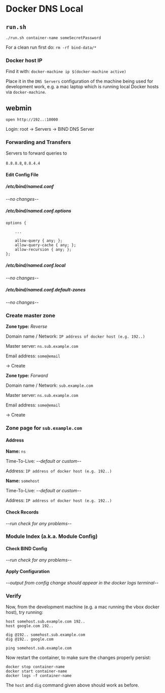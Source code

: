 # Docker DNS Local

## `run.sh`

`./run.sh container-name someSecretPassword`

For a clean run first do: `rm -rf bind-data/*`

### Docker host IP

Find it with: `docker-machine ip $(docker-machine active)`

Place it in the `DNS Servers` configuration of the machine being used for development work, e.g. a mac laptop which is running local Docker hosts via `docker-machine`.

## webmin

`open http://192..:10000`

Login: root
-> Servers
-> BIND DNS Server

### Forwarding and Transfers

Servers to forward queries to

`8.8.8.8`, `8.8.4.4`

#### Edit Config File

##### /etc/bind/named.conf

*--no changes--*

##### /etc/bind/named.conf.options

```
options {

    ...

    allow-query { any; };
    allow-query-cache { any; };
    allow-recursion { any; };
};
```

##### /etc/bind/named.conf.local

*--no changes--*

##### /etc/bind/named.conf.default-zones

*--no changes--*

### Create master zone

**Zone type:** *Reverse*

Domain name / Network: `IP address of docker host (e.g. 192..)`

Master server: `ns.sub.example.com`

Email address: `some@email`

-> Create

**Zone type:** *Forward*

Domain name / Network: `sub.example.com`

Master server: `ns.sub.example.com`

Email address: `some@email`

-> Create

### Zone page for `sub.example.com`

#### Address

**Name:** `ns`

Time-To-Live: *--default or custom--*

Address: `IP address of docker host (e.g. 192..)`

**Name:** `somehost`

Time-To-Live: *--default or custom--*

Address: `IP address of docker host (e.g. 192..)`

#### Check Records

*--run check for any problems--*

### Module Index (a.k.a. Module Config)

#### Check BIND Config

*--run check for any problems--*

#### Apply Configuration

*--output from config change should appear in the docker logs terminal--*

### Verify

Now, from the development machine (e.g. a mac running the vbox docker host), try running:

```
host somehost.sub.example.com 192..
host google.com 192..

dig @192.. somehost.sub.example.com
dig @192.. google.com

ping somehost.sub.example.com
```

Now restart the container, to make sure the changes properly persist:

```
docker stop container-name
docker start container-name
docker logs -f container-name
```

The `host` and `dig` command given above should work as before.
